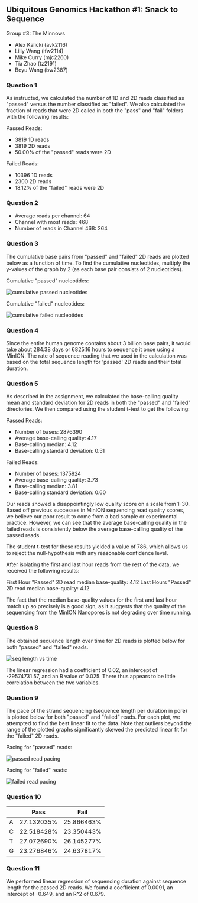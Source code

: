 ## Ubiquitous Genomics Hackathon #1: Snack to Sequence

Group #3: The Minnows
 - Alex Kalicki (avk2116)
 - Lilly Wang (lfw2114)
 - Mike Curry (mjc2260)
 - Tia Zhao (tz2191)
 - Boyu Wang (bw2387)


### Question 1

As instructed, we calculated the number of 1D and 2D reads classified as
"passed" versus the number classified as "failed". We also calculated the
fraction of reads that were 2D called in both the "pass" and "fail" folders with
the following results:

Passed Reads:
 - 3819 1D reads
 - 3819 2D reads
 - 50.00% of the "passed" reads were 2D

Failed Reads:
 - 10396 1D reads
 - 2300 2D reads
 - 18.12% of the "failed" reads were 2D

### Question 2

- Average reads per channel: 64
- Channel with most reads: 468
- Number of reads in Channel 468: 264

### Question 3

The cumulative base pairs from "passed" and "failed" 2D reads are plotted below
as a function of time. To find the cumulative nucleotides, multiply the y-values
of the graph by 2 (as each base pair consists of 2 nucleotides).

Cumulative "passed" nucleotides:

![cumulative passed nucleotides](quality-assessment/images/question3_pass.png)

Cumulative "failed" nucleotides:

![cumulative failed nucleotides](quality-assessment/images/question3_fail.png)

### Question 4

Since the entire human genome contains about 3 billion base pairs, it would take
about 284.38 days or 6825.16 hours to sequence it once using a MinION.
The rate of sequence reading that we used in the calculation was based on the
total sequence length for 'passed' 2D reads and their total duration. 

### Question 5

As described in the assignment, we calculated the base-calling quality mean
and standard deviation for 2D reads in both the "passed" and "failed"
directories. We then compared using the student t-test to get the following:

Passed Reads:
 - Number of bases: 2876390
 - Average base-calling quality: 4.17
 - Base-calling median: 4.12
 - Base-calling standard deviation: 0.51

Failed Reads:
 - Number of bases: 1375824
 - Average base-calling quality: 3.73
 - Base-calling median: 3.81
 - Base-calling standard deviation: 0.60

Our reads showed a disappointingly low quality score on a scale from 1-30. Based
off previous successes in MinION sequencing read quality scores, we believe our
poor result to come from a bad sample or experimental practice. However, we can
see that the average base-calling quality in the failed reads is consistently
below the average base-calling quality of the passed reads.

The student t-test for these results yielded a value of 786, which allows us to
reject the null-hypothesis with any reasonable confidence level.

After isolating the first and last hour reads from the rest of the data, we
received the following results:

First Hour "Passed" 2D read median base-quality: 4.12
Last Hours "Passed" 2D read median base-quality: 4.12

The fact that the median base-quality values for the first and last hour match
up so precisely is a good sign, as it suggests that the quality of the
sequencing from the MinION Nanopores is not degrading over time running.

### Question 8

The obtained sequence length over time for 2D reads is plotted below for both
"passed" and "failed" reads. 

![seq length vs time](quality-assessment/images/q8_plot.png)

The linear regression had a coefficient of 0.02, an intercept of -29574731.57,
and an R value of 0.025. There thus appears to be little correlation between 
the two variables.

### Question 9

The pace of the strand sequencing (sequence length per duration in pore) is
plotted below for both "passed" and "failed" reads. For each plot, we attempted
to find the best linear fit to the data. Note that outliers beyond the range of
the plotted graphs significantly skewed the predicted linear fit for the
"failed" 2D reads.

Pacing for "passed" reads:

![passed read pacing](quality-assessment/images/question9_pass.png)

Pacing for "failed" reads:

![failed read pacing](quality-assessment/images/question9_fail.png)

### Question 10

|   | Pass       | Fail       |
|---|------------|------------|
| A | 27.132035% | 25.866463% |
| C | 22.518428% | 23.350443% |
| T | 27.072690% | 26.145277% |
| G | 23.276846% | 24.637817% |

### Question 11

We performed linear regression of sequencing duration against sequence length
for the passed 2D reads. We found a coefficient of 0.0091, an intercept of
-0.649, and an R^2 of 0.679.
